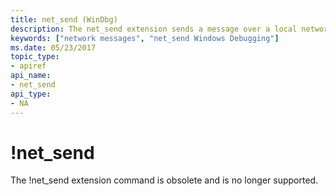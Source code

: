 ```yaml
---
title: net_send (WinDbg)
description: The net_send extension sends a message over a local network.
keywords: ["network messages", "net_send Windows Debugging"]
ms.date: 05/23/2017
topic_type:
- apiref
api_name:
- net_send
api_type:
- NA
---
```


# !net\_send

The !net\_send extension command is obsolete and is no longer supported. 

